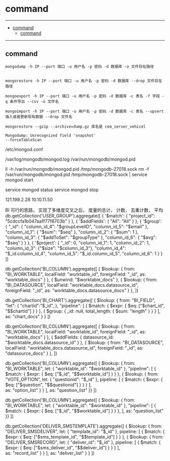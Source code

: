 # command

---

- [command](#command)
  - [command](#command-1)

---


## command


```
mongodump -h IP --port 端口 -u 用户名 -p 密码 -d 数据库 -o 文件存在路径


mongorestore -h IP --port 端口 -u 用户名 -p 密码 -d 数据库 --drop 文件存在路径

mongoexport -h IP --port 端口 -u 用户名 -p 密码 -d 数据库 -c 表名 -f 字段 -q 条件导出 --csv -o 文件名

mongoimport -h IP --port 端口 -u 用户名 -p 密码 -d 数据库 -c 表名 --upsert 插入或者更新现有数据 --drop 文件名

mongorestore --gzip --archive=dump.gz 库名是 cem_server_vehicel
```

```
Mongodump: Unrecognized field 'snapshot'
--forceTableScan
```

/etc/mongod.conf

/var/log/mongodb/mongod.log
/var/run/mongodb/mongod.pid

ll -h /var/run/mongodb/mongod.pid /tmp/mongodb-27018.sock
rm -f /var/run/mongodb/mongod.pid /tmp/mongodb-27018.sock | service mongod start

service mongod status
service mongod stop

121.199.2.28 10.10.11.50

BI 可行的思路， 实现了多维度交叉之后， 度量的总计， 计数， 去重计数， 平均
db.getCollection('USER_GROUP').aggregate([
{
    '$match': {
        "project_id": "5cdccfa1b047aa1f77f8703b"
    }
},
{
    '$addFields': {
        "All": "All"
    }
},
{
    '$group': {
        "_id": {
            "column_id_4": "$groupLevelID",
            "column_id_5": "$email"
        }, 
        "column_id_1": {
            "$sum": "$seq"
        },
        "column_id_2": {
            "$sum": 1
        },
        "column_id_3": {
            "$addToSet": "$groupType"
        },
        "column_id_6": {
            "$avg": "$seq"
        }
    }
}, {
    '$project': {
        "_id": 0,
        "column_id_1": 1,
        "column_id_2": 1,
        "column_id_3": {"$size": "$column_id_3"},
        "column_id_4": "$_id.column_id_4",
        "column_id_5": "$_id.column_id_5",
        "column_id_6": 1
    }
}
])




db.getCollection('BI_COLUMN').aggregate([
{
    $lookup:
        {
          from: "BI_WORKTABLE",
          localField: "worktable_id",
          foreignField: "_id",
          as: "worktable_docs"
        }
},
{
    $unwind: "$worktable_docs"
},
{
    $lookup:
        {
          from: "BI_DATASOURCE",
          localField: "worktable_docs.datasource_id",
          foreignField: "_id",
          as: "worktable_docs.datasource_docs"
        }
},
])


db.getCollection('BI_CHART').aggregate([
    {
        $lookup: {
            from: "BI_FIELD",
            "let": { "chartid":"$_id", },
            "pipeline": [
                {
                    $match: {
                        $expr: {
                            $eq: ["$chart_id", "$$chartid"]
                        }
                    }
                },
                {
                    $group: {
                        _id: null,
                        total_length: {
                            $sum: "length"
                        }
                    }
                }
            ],
            as: "chart_docs"
        }
    }
])


db.getCollection('BI_COLUMN').aggregate([
{
    $lookup:
        {
          from: "BI_WORKTABLE",
          localField: "worktable_id",
          foreignField: "_id",
          as: "worktable_docs"
        }
},
{
    $addFields: 
        {
            datasource_id: "$worktable_docs.datasource_id"
        }
},
{
    $lookup:
        {
          from: "BI_DATASOURCE",
          localField: "worktable_docs.datasource_id",
          foreignField: "_id",
          as: "datasource_docs"
        }
},
])


db.getCollection('BI_COLUMN').aggregate([
  {
      $lookup: {
        from: "BI_WORKTABLE",
        let: { "worktable_id": "$worktable_id" },
        "pipeline": [
            {
                $match: {
                    $expr: {
                        $eq: ["$_id", "$$worktable_id"]
                    }
                }
            },
            {
                $lookup: {
                    from: "VOTE_OPTION",
                    let: {
                        "questionid": "$_id"
                    },
                    pipeline: [
                        {
                            $match: {
                                $expr: {
                                    $eq: ["$question", "$$questionid"]
                                }
                            }
                        }
                    ],          
                as: "option_list"
            }
        }
        ],
        as: "question_list"
    }}
])



db.getCollection('BI_COLUMN').aggregate([
  {
      $lookup: {
        from: "BI_WORKTABLE",
        let: { "worktable_id": "$worktable_id" },
        "pipeline": [
            {
                $match: {
                    $expr: {
                        $eq: ["$_id", "$$worktable_id"]
                    }
                }
            },
        ],
        as: "question_list"
    }}
])


db.getCollection('DELIVER_SMSTEMPLATE').aggregate([
    {
        $lookup: {
            from: "DELIVER_SMSDELIVER",
            let: { "template_id": "$_id" },
            pipeline: [
                {
                    $match: {
                        $expr: {
                            $eq: ["$sms_template_id", "$$template_id"]
                        }
                    }
                },
                {
                    $lookup: {
                        from: "DELIVER_SMSRECORD",
                        let: {
                            "deliver_id": "$_id"
                        },
                        pipeline: [
                            {
                                $match: {
                                    $expr: {
                                        $eq: ["$sms_deliver_id", "$$deliver_id"]
                                    }
                                }
                            }
                        ],          
                        as: "record_list"
                    }
                }
            ],
            as: "deliver_list"
        }
    }
])
